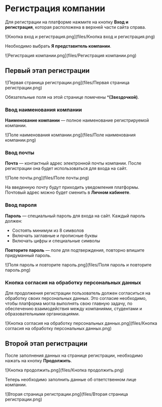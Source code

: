 # Регистрация компании
Для регистрации на платформе нажмите на кнопку **Вход и регистрация**, 
которая расположена в верхней части сайта справа.

![Кнопка вход и регистрация.png](files/Кнопка вход и регистрация.png)

Необходимо выбрать **Я представитель компании**.

![Регистрация компании.png](files/Регистрация компании.png)

## Первый этап регистрации

![Первая страница регистрации.png](files/Первая страница регистрации.png)

Обязательные поля на этой странице помечены ***(Звездочкой)**.

### Ввод наименования компании
**Наименование компании** — полное наименование регистрируемой компании.

![Поле наименования компании.png](files/Поле наименования компании.png)

### Ввод почты
**Почта** — контактный адрес электронной почты компании. После регистрации она будет использоваться для входа на сайт.

![Поле почты.png](files/Поле почты.png)

На введенную почту будут приходить уведомления платформы.  
Почтовый адрес можно будет сменить в **Личном кабинете**.

### Ввод пароля
**Пароль** — специальный пароль для входа на сайт. Каждый пароль должен:
- Состоять минимум из 8 символов
- Включать заглавные и прописные буквы
- Включать цифры и специальные символы

**Повторите пароль** — поле для подтверждения, повторно впишите придуманный пароль. 

![Поля пароль и повторите пароль.png](files/Поля пароль и повторите пароль.png)

### Кнопка согласия на обработку персональных данных
Для продолжения регистрации пользователь должен 
согласиться на обработку своих персональных данных.
Это согласие необходимо, чтобы платформа могла выполнять свою главную задачу,
по обеспечению взаимодействия между компаниями, студентами и образовательными организациями.

![Кнопка согласия на обработку персональных данных.png](files/Кнопка согласия на обработку персональных данных.png)

## Второй этап регистрации
После заполнения данных на странице регистрации,
необходимо нажать на кнопку **Продолжить**. 

![Кнопка продолжить.png](files/Кнопка продолжить.png)

Теперь необходимо заполнить данные об ответственном лице компании.

![Вторая страница регистрации.png](files/Вторая страница регистрации.png)

